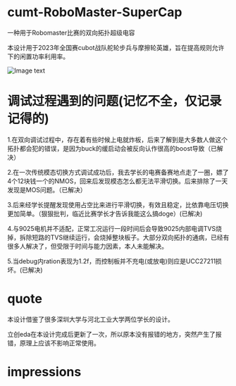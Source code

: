 # cumt-RoboMaster-SuperCap
一种用于Robomaster比赛的双向拓扑超级电容

本设计用于2023年全国赛cubot战队舵轮步兵与摩擦轮英雄，旨在提高规则允许下的闲置功率利用率。

 ![Image text](https://github.com/Banzang-coder/cumt-RoboMaster-SuperCap/tree/main/Screenshots/product.png)
 
# 调试过程遇到的问题(记忆不全，仅记录记得的)
1.在双向调试过程中，存在着有些时候上电就炸板，后来了解到是大多数人做这个拓扑都会犯的错误，是因为buck的缓启动会被反向认作很高的boost导致（已解决）

2.在一次传统模态切换方式调试成功后，我去学长的电赛备赛地点走了一圈，嫖了4个12块钱一个的NMOS，回来后发现模态怎么都无法平滑切换。后来排除了一天发现是MOS问题。（已解决）

3.后来经学长提醒发现使用占空比来进行平滑切换，有效且稳定，比依靠电压切换更加简单。（狠狠批判，临近比赛学长才告诉我能这么搞doge）(已解决)

4.与9025电机并不适配，正常工况运行一段时间后会导致9025内部电调TVS烧掉，拆除短路的TVS继续运行，会烧掉整块板子。大部分双向拓扑的通病，已经有很多人解决了，但受限于时间与能力因素，本人未能解决。

5.当debug内ration表现为1.2f，而控制板并不充电(或放电)则应是UCC27211损坏。(已解决)


# quote
本设计借鉴了很多深圳大学与河北工业大学两位学长的设计。

立创eda在本设计完成后更新了一次，所以原本没有报错的地方，突然产生了报错，原理上应该不影响正常使用。

# impressions
